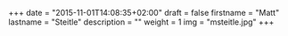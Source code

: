 +++
date = "2015-11-01T14:08:35+02:00"
draft = false
firstname = "Matt"
lastname = "Steitle"
description = ""
weight = 1
img = "msteitle.jpg"
+++
